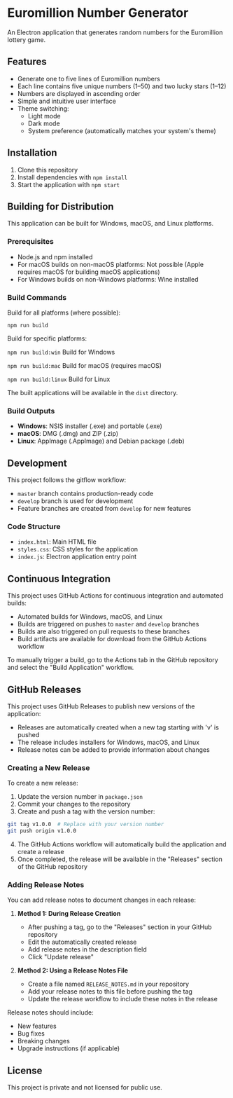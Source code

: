 # Euromillion Number Generator

An Electron application that generates random numbers for the Euromillion lottery game.

## Features

- Generate one to five lines of Euromillion numbers
- Each line contains five unique numbers (1–50) and two lucky stars (1–12)
- Numbers are displayed in ascending order
- Simple and intuitive user interface
- Theme switching:
    - Light mode
    - Dark mode
    - System preference (automatically matches your system's theme)

## Installation

1. Clone this repository
2. Install dependencies with `npm install`
3. Start the application with `npm start`

## Building for Distribution

This application can be built for Windows, macOS, and Linux platforms.

### Prerequisites

- Node.js and npm installed
- For macOS builds on non-macOS platforms: Not possible (Apple requires macOS for building macOS applications)
- For Windows builds on non-Windows platforms: Wine installed

### Build Commands

Build for all platforms (where possible):

`npm run build`

Build for specific platforms:

`npm run build:win`     Build for Windows

`npm run build:mac`     Build for macOS (requires macOS)

`npm run build:linux`   Build for Linux

The built applications will be available in the `dist` directory.

### Build Outputs

- **Windows**: NSIS installer (.exe) and portable (.exe)
- **macOS**: DMG (.dmg) and ZIP (.zip)
- **Linux**: AppImage (.AppImage) and Debian package (.deb)

## Development

This project follows the gitflow workflow:

- `master` branch contains production-ready code
- `develop` branch is used for development
- Feature branches are created from `develop` for new features

### Code Structure

- `index.html`: Main HTML file
- `styles.css`: CSS styles for the application
- `index.js`: Electron application entry point

## Continuous Integration

This project uses GitHub Actions for continuous integration and automated builds:

- Automated builds for Windows, macOS, and Linux
- Builds are triggered on pushes to `master` and `develop` branches
- Builds are also triggered on pull requests to these branches
- Build artifacts are available for download from the GitHub Actions workflow

To manually trigger a build, go to the Actions tab in the GitHub repository and select the "Build Application" workflow.

## GitHub Releases

This project uses GitHub Releases to publish new versions of the application:

- Releases are automatically created when a new tag starting with 'v' is pushed
- The release includes installers for Windows, macOS, and Linux
- Release notes can be added to provide information about changes

### Creating a New Release

To create a new release:

1. Update the version number in `package.json`
2. Commit your changes to the repository
3. Create and push a tag with the version number:

```bash
git tag v1.0.0  # Replace with your version number
git push origin v1.0.0
```

4. The GitHub Actions workflow will automatically build the application and create a release
5. Once completed, the release will be available in the "Releases" section of the GitHub repository

### Adding Release Notes

You can add release notes to document changes in each release:

1. **Method 1: During Release Creation**
   - After pushing a tag, go to the "Releases" section in your GitHub repository
   - Edit the automatically created release
   - Add release notes in the description field
   - Click "Update release"

2. **Method 2: Using a Release Notes File**
   - Create a file named `RELEASE_NOTES.md` in your repository
   - Add your release notes to this file before pushing the tag
   - Update the release workflow to include these notes in the release

Release notes should include:
- New features
- Bug fixes
- Breaking changes
- Upgrade instructions (if applicable)

## License

This project is private and not licensed for public use.
